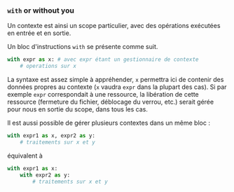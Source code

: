 ### `with` or without you

Un contexte est ainsi un scope particulier, avec des opérations exécutées en entrée et en sortie.

Un bloc d'instructions `with` se présente comme suit.

```python
with expr as x: # avec expr étant un gestionnaire de contexte
    # operations sur x
```

La syntaxe est assez simple à appréhender, `x` permettra ici de contenir des données propres au contexte (`x` vaudra `expr` dans la plupart des cas).
Si par exemple `expr` correspondait à une ressource, la libération de cette ressource (fermeture du fichier, déblocage du verrou, etc.) serait gérée pour nous en sortie du scope, dans tous les cas.

Il est aussi possible de gérer plusieurs contextes dans un même bloc :

```python
with expr1 as x, expr2 as y:
    # traitements sur x et y
```

équivalent à

```python
with expr1 as x:
    with expr2 as y:
        # traitements sur x et y
```
